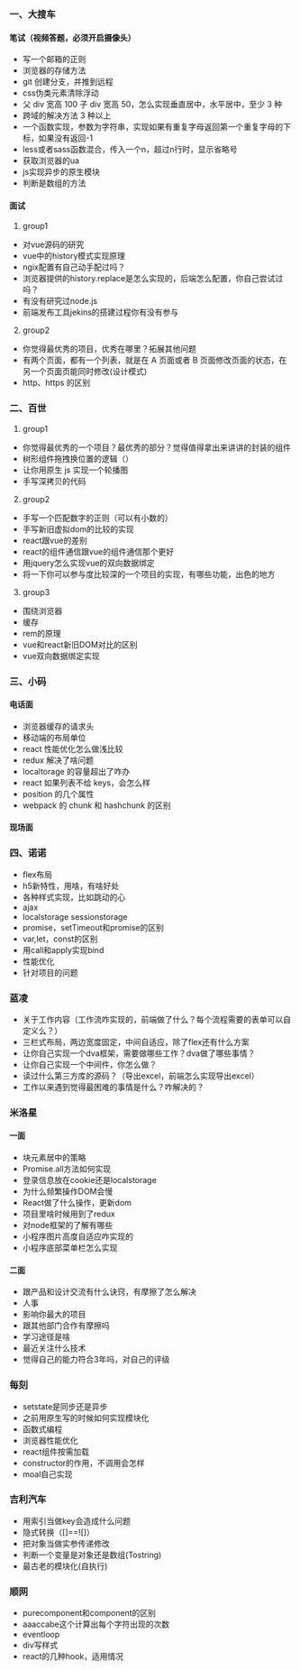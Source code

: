 ### 一、大搜车

#### 笔试（视频答题，必须开启摄像头）
- 写一个邮箱的正则
- 浏览器的存储方法
- git 创建分支，并推到远程
- css伪类元素清除浮动
- 父 div 宽高 100 子 div 宽高 50，怎么实现垂直居中，水平居中，至少 3 种
- 跨域的解决方法 3 种以上
- 一个函数实现，参数为字符串，实现如果有重复字母返回第一个重复字母的下标，如果没有返回-1
- less或者sass函数混合，传入一个n，超过n行时，显示省略号
- 获取浏览器的ua
- js实现异步的原生模块
- 判断是数组的方法

#### 面试
1. group1
- 对vue源码的研究
- vue中的history模式实现原理
- ngix配置有自己动手配过吗？
- 浏览器提供的history.replace是怎么实现的，后端怎么配置，你自己尝试过吗？
- 有没有研究过node.js
- 前端发布工具jekins的搭建过程你有没有参与

2. group2

- 你觉得最优秀的项目，优秀在哪里？拓展其他问题
- 有两个页面，都有一个列表，就是在 A 页面或者 B 页面修改页面的状态，在另一个页面页能同时修改(设计模式)
- http、https 的区别

### 二、百世
1. group1
- 你觉得最优秀的一个项目？最优秀的部分？觉得值得拿出来讲讲的封装的组件
- 树形组件拖拽换位置的逻辑（）
- 让你用原生 js 实现一个轮播图
- 手写深拷贝的代码
2. group2
- 手写一个匹配数字的正则（可以有小数的）
- 手写新旧虚拟dom的比较的实现
- react跟vue的差别
- react的组件通信跟vue的组件通信那个更好
- 用jquery怎么实现vue的双向数据绑定
- 将一下你可以参与度比较深的一个项目的实现，有哪些功能，出色的地方
3. group3
- 围绕浏览器
- 缓存
- rem的原理
- vue和react新旧DOM对比的区别
- vue双向数据绑定实现

### 三、小码

#### 电话面

- 浏览器缓存的请求头
- 移动端的布局单位
- react 性能优化怎么做浅比较
- redux 解决了啥问题
- localtorage 的容量超出了咋办
- react 如果列表不给 keys，会怎么样
- position 的几个属性
- webpack 的 chunk 和 hashchunk 的区别

#### 现场面

### 四、诺诺
- flex布局
- h5新特性，用啥，有啥好处
- 各种样式实现，比如跳动的心
- ajax
- localstorage sessionstorage
- promise，setTimeout和promise的区别
- var,let，const的区别
- 用call和apply实现bind
- 性能优化
- 针对项目的问题

### 蓝凌
- 关于工作内容（工作流咋实现的，前端做了什么？每个流程需要的表单可以自定义么？）
- 三栏式布局，两边宽度固定，中间自适应，除了flex还有什么方案
- 让你自己实现一个dva框架，需要做哪些工作？dva做了哪些事情？
- 让你自己实现一个中间件，你怎么做？
- 读过什么第三方库的源码？（导出excel，前端怎么实现导出excel）
- 工作以来遇到觉得最困难的事情是什么？咋解决的？

### 米洛星
#### 一面
- 块元素居中的策略
- Promise.all方法如何实现
- 登录信息放在cookie还是localstorage
- 为什么频繁操作DOM会慢
- React做了什么操作，更新dom
- 项目里啥时候用到了redux
- 对node框架的了解有哪些
- 小程序图片高度自适应咋实现的
- 小程序底部菜单栏怎么实现
#### 二面
- 跟产品和设计交流有什么诀窍，有摩擦了怎么解决
- 人事
- 影响你最大的项目
- 跟其他部门合作有摩擦吗
- 学习途径是啥
- 最近关注什么技术
- 觉得自己的能力符合3年吗，对自己的评级

### 每刻
- setstate是同步还是异步
- 之前用原生写的时候如何实现模块化
- 函数式编程
- 浏览器性能优化
- react组件按需加载
- constructor的作用，不调用会怎样
- moal自己实现

### 吉利汽车
- 用索引当做key会造成什么问题
- 隐式转换（[]==![]）
- 把对象当做实参传递修改
- 判断一个变量是对象还是数组(Tostring)
- 最古老的模块化(自执行)

### 顺网
- purecomponent和component的区别
- aaaccabe这个计算出每个字符出现的次数
- eventloop
- div写样式
- react的几种hook，适用情况